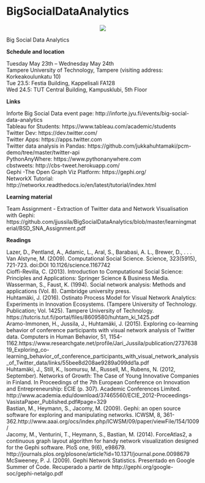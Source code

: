 # BigSocialDataAnalytics

<p align="center">
  <img src="http://inforte.jyu.fi/++theme++inforte_2014/img/logo.jpg"/>
</p>

Big Social Data Analytics

<strong>Schedule and location</strong>
<p>
Tuesday May 23th –  Wednesday May 24th<br>    
Tampere University of Technology, Tampere (visiting address: Korkeakoulunkatu 10)<br>  
Tue 23.5: Festia Building, Kappelisali FA128<br>  
Wed 24.5: TUT Central Building, Kampusklubi, 5th Floor<br>
</p>

<strong>Links</strong>
<p>
Inforte Big Social Data event page: http://inforte.jyu.fi/events/big-social-data-analytics <br>
Tableau for Students: https://www.tableau.com/academic/students <br>
Twitter Dev: https://dev.twitter.com/ <br>
Twitter Apps: https://apps.twitter.com <br>
Twitter data analysis in Pandas: https://github.com/jukkahuhtamaki/pcm-demo/tree/master/twitter-api <br> 
PythonAnyWhere: https://www.pythonanywhere.com <br>
cbstweets: http://cbs-tweet.herokuapp.com/ <br>
Gephi -The Open Graph Viz Platform: https://gephi.org/ <br>
NetworkX Tutorial: http://networkx.readthedocs.io/en/latest/tutorial/index.html <br>
</p>

<strong>Learning material</strong>
<p>
Team Assignment - Extraction of Twitter data and Network Visualisation with Gephi: https://github.com/jjussila/BigSocialDataAnalytics/blob/master/learningmaterial/BSD_SNA_Assignment.pdf <br>
</p>

<strong>Readings</strong>
<p>
Lazer, D., Pentland, A., Adamic, L., Aral, S., Barabasi, A. L., Brewer, D., . . . Van Alstyne, M. (2009). Computational Social Science. Science, 323(5915), 721-723. doi:DOI 10.1126/science.1167742 <br>
Cioffi-Revilla, C. (2013). Introduction to Computational Social Science: Principles and Applications: Springer Science & Business Media. <br>
Wasserman, S., Faust, K. (1994). Social network analysis: Methods and applications (Vol. 8). Cambridge university press. <br>
Huhtamäki, J. (2016). Ostinato Process Model for Visual Network Analytics: Experiments in Innovation Ecosystems. (Tampere University of Technology. Publication; Vol. 1425). Tampere University of Technology. https://tutcris.tut.fi/portal/files/8609580/huhtam_ki_1425.pdf <br>
Aramo-Immonen, H., Jussila, J., Huhtamäki, J. (2015). Exploring co-learning behavior of conference participants with visual network analysis of Twitter data. Computers in Human Behavior, 51, 1154-1162.https://www.researchgate.net/profile/Jari_Jussila/publication/273763819_Exploring_co-learning_behavior_of_conference_participants_with_visual_network_analysis_of_Twitter_data/links/55bee8d208ae9289a099dd1a.pdf <br>
Huhtamäki, J., Still, K., Isomursu, M., Russell, M., Rubens, N. (2012, September). Networks of Growth: The Case of Young Innovative Companies in Finland. In Proceedings of the 7th European Conference on Innovation and Entrepreneurship: ECIE (p. 307). Academic Conferences Limited. http://www.academia.edu/download/37465560/ECIE_2012-Proceedings-VasistaPaper_Published.pdf#page=329 <br>
Bastian, M., Heymann, S., Jacomy, M. (2009). Gephi: an open source software for exploring and manipulating networks. ICWSM, 8, 361-362.http://www.aaai.org/ocs/index.php/ICWSM/09/paper/viewFile/154/1009/ <br>
Jacomy, M., Venturini, T., Heymann, S., Bastian, M. (2014). ForceAtlas2, a continuous graph layout algorithm for handy network visualization designed for the Gephi software. PloS one, 9(6), e98679. http://journals.plos.org/plosone/article?id=10.1371/journal.pone.0098679 <br>
McSweeney, P. J. (2009). Gephi Network Statistics. Presentado en Google Summer of Code. Recuperado a partir de http://gephi.org/google-soc/gephi-netalgo.pdf <br>



</p>
